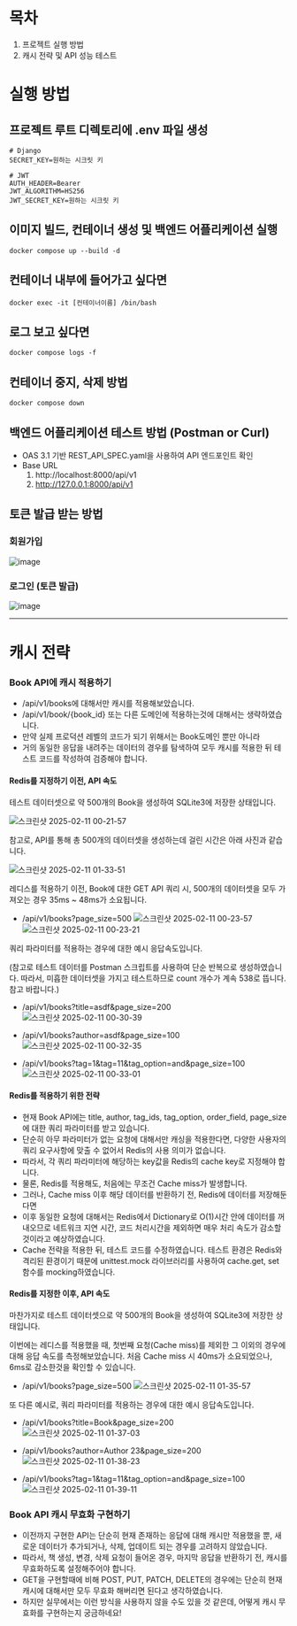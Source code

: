 # 목차
1. 프로젝트 실행 방법
2. 캐시 전략 및 API 성능 테스트

# 실행 방법

## 프로젝트 루트 디렉토리에 .env 파일 생성
```text
# Django
SECRET_KEY=원하는 시크릿 키

# JWT
AUTH_HEADER=Bearer
JWT_ALGORITHM=HS256
JWT_SECRET_KEY=원하는 시크릿 키
```

## 이미지 빌드, 컨테이너 생성 및 백엔드 어플리케이션 실행
```shell
docker compose up --build -d
```

## 컨테이너 내부에 들어가고 싶다면
```shell
docker exec -it [컨테이너이름] /bin/bash
```

## 로그 보고 싶다면
```text
docker compose logs -f
```

## 컨테이너 중지, 삭제 방법
```shell
docker compose down
```

## 백엔드 어플리케이션 테스트 방법 (Postman or Curl)

- OAS 3.1 기반 REST_API_SPEC.yaml을 사용하여 API 엔드포인트 확인 
- Base URL
  1) http://localhost:8000/api/v1
  2) http://127.0.0.1:8000/api/v1

## 토큰 발급 받는 방법
### 회원가입
![image](https://github.com/user-attachments/assets/48599f7c-0bec-49fc-a406-01767b391de5)

### 로그인 (토큰 발급)
![image](https://github.com/user-attachments/assets/237d44e6-ae2c-4ae1-b036-bf3115a0e5be)

---

# 캐시 전략

### Book API에 캐시 적용하기

- /api/v1/books에 대해서만 캐시를 적용해보았습니다.
- /api/v1/book/{book_id} 또는 다른 도메인에 적용하는것에 대해서는 생략하였습니다.
- 만약 실제 프로덕션 레벨의 코드가 되기 위해서는 Book도메인 뿐만 아니라 
- 거의 동일한 응답을 내려주는 데이터의 경우를 탐색하여 모두 캐시를 적용한 뒤 테스트 코드를 작성하여 검증해야 합니다.

#### Redis를 지정하기 이전, API 속도

테스트 데이터셋으로 약 500개의 Book을 생성하여 SQLite3에 저장한 상태입니다.

![스크린샷 2025-02-11 00-21-57](https://github.com/user-attachments/assets/4a585cd5-f81d-4f57-973f-dc2eafc550a2)

참고로, API를 통해 총 500개의 데이터셋을 생성하는데 걸린 시간은 아래 사진과 같습니다.

![스크린샷 2025-02-11 01-33-51](https://github.com/user-attachments/assets/57766229-723a-4d80-bd01-0104619aea0e)

레디스를 적용하기 이전, Book에 대한 GET API 쿼리 시, 500개의 데이터셋을 모두 가져오는 경우 35ms ~ 48ms가 소요됩니다.
- /api/v1/books?page_size=500
  ![스크린샷 2025-02-11 00-23-57](https://github.com/user-attachments/assets/7bb81548-3312-4cc9-9ffd-ace24ba9fcc1)
  ![스크린샷 2025-02-11 00-23-21](https://github.com/user-attachments/assets/0b3f92d9-0234-491a-a377-b5dee2943533)

쿼리 파라미터를 적용하는 경우에 대한 예시 응답속도입니다.

(참고로 테스트 데이터를 Postman 스크립트를 사용하여 단순 반복으로 생성하였습니다. 따라서, 미흡한 데이터셋을 가지고 테스트하므로 count 개수가 계속 538로 뜹니다. 참고 바랍니다.)

- /api/v1/books?title=asdf&page_size=200
  ![스크린샷 2025-02-11 00-30-39](https://github.com/user-attachments/assets/ff56f0e5-c895-471c-b8a0-38a056e5bc7b)

- /api/v1/books?author=asdf&page_size=100
  ![스크린샷 2025-02-11 00-32-35](https://github.com/user-attachments/assets/909d7368-4e13-43bf-9a33-12d98da937eb)

- /api/v1/books?tag=1&tag=11&tag_option=and&page_size=100
  ![스크린샷 2025-02-11 00-33-01](https://github.com/user-attachments/assets/8d36fc00-6c2f-45a1-8c04-5445a1b679d2)

#### Redis를 적용하기 위한 전략

- 현재 Book API에는 title, author, tag_ids, tag_option, order_field, page_size에 대한 쿼리 파라미터를 받고 있습니다. 
- 단순히 아무 파라미터가 없는 요청에 대해서만 캐싱을 적용한다면, 다양한 사용자의 쿼리 요구사항에 맞출 수 없어서 Redis의 사용 의미가 없습니다. 
- 따라서, 각 쿼리 파라미터에 해당하는 key값을 Redis의 cache key로 지정해야 합니다. 
- 물론, Redis를 적용해도, 처음에는 무조건 Cache miss가 발생합니다.
- 그러나, Cache miss 이후 해당 데이터를 반환하기 전, Redis에 데이터를 저장해둔다면
- 이후 동일한 요청에 대해서는 Redis에서 Dictionary로 O(1)시간 안에 데이터를 꺼내오므로 네트워크 지연 시간, 코드 처리시간을 제외하면 매우 처리 속도가 감소할것이라고 예상하였습니다.
- Cache 전략을 적용한 뒤, 테스트 코드를 수정하였습니다. 테스트 환경은 Redis와 격리된 환경이기 때문에 unittest.mock 라이브러리를 사용하여 cache.get, set 함수를 mocking하였습니다.

#### Redis를 지정한 이후, API 속도

마찬가지로 테스트 데이터셋으로 약 500개의 Book을 생성하여 SQLite3에 저장한 상태입니다.

이번에는 레디스를 적용했을 때, 첫번째 요청(Cache miss)를 제외한 그 이외의 경우에 대해 응답 속도를 측정해보았습니다.
처음 Cache miss 시 40ms가 소요되었으나, 6ms로 감소한것을 확인할 수 있습니다.
- /api/v1/books?page_size=500
  ![스크린샷 2025-02-11 01-35-57](https://github.com/user-attachments/assets/f4f4fe37-fae6-407f-9178-4fa5c3b3c30a)


또 다른 예시로, 쿼리 파라미터를 적용하는 경우에 대한 예시 응답속도입니다.

- /api/v1/books?title=Book&page_size=200
  ![스크린샷 2025-02-11 01-37-03](https://github.com/user-attachments/assets/f23a8b0a-a788-4f36-ad43-9e9ac538cbf7)

- /api/v1/books?author=Author 23&page_size=200
  ![스크린샷 2025-02-11 01-38-23](https://github.com/user-attachments/assets/74e5d5a0-71f2-47c5-aeb7-07b8ee71499d)

- /api/v1/books?tag=1&tag=11&tag_option=and&page_size=100
  ![스크린샷 2025-02-11 01-39-11](https://github.com/user-attachments/assets/b2b51bb0-328b-4055-892f-a4dbd2d69ffe)


### Book API 캐시 무효화 구현하기

- 이전까지 구현한 API는 단순히 현재 존재하는 응답에 대해 캐시만 적용했을 뿐, 새로운 데이터가 추가되거나, 삭제, 업데이트 되는 경우를 고려하지 않았습니다.
- 따라서, 책 생성, 변경, 삭제 요청이 들어온 경우, 마지막 응답을 반환하기 전, 캐시를 무효화하도록 설정해주어야 합니다.
- GET을 구현할때에 비해 POST, PUT, PATCH, DELETE의 경우에는 단순히 현재 캐시에 대해서만 모두 무효화 해버리면 된다고 생각하였습니다.
- 하지만 실무에서는 이런 방식을 사용하지 않을 수도 있을 것 같은데, 어떻게 캐시 무효화를 구현하는지 궁금하네요!


